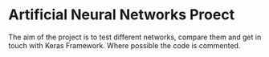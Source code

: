 # Artificial Neural Networks Proect
The aim of the project is to test different networks, compare them and get in touch with Keras Framework. Where possible the code is commented.
